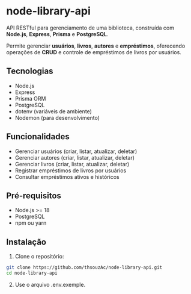 # node-library-api

API RESTful para gerenciamento de uma biblioteca, construída com **Node.js**, **Express**, **Prisma** e **PostgreSQL**.  

Permite gerenciar **usuários**, **livros**, **autores** e **empréstimos**, oferecendo operações de **CRUD** e controle de empréstimos de livros por usuários.

## Tecnologias

- Node.js
- Express
- Prisma ORM
- PostgreSQL
- dotenv (variáveis de ambiente)
- Nodemon (para desenvolvimento)

## Funcionalidades

- Gerenciar usuários (criar, listar, atualizar, deletar)
- Gerenciar autores (criar, listar, atualizar, deletar)
- Gerenciar livros (criar, listar, atualizar, deletar)
- Registrar empréstimos de livros por usuários
- Consultar empréstimos ativos e históricos

## Pré-requisitos

- Node.js >= 18
- PostgreSQL
- npm ou yarn

## Instalação

1. Clone o repositório:

```bash
git clone https://github.com/thsouzAc/node-library-api.git
cd node-library-api
```

2. Use o arquivo .env.exemple.
